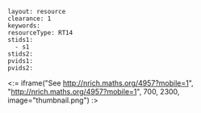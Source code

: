 ````
layout: resource
clearance: 1
keywords:
resourceType: RT14
stids1: 
  - s1
stids2:
pvids1:
pvids2:

````

<:= iframe("See http://nrich.maths.org/4957?mobile=1", "http://nrich.maths.org/4957?mobile=1", 700, 2300, image="thumbnail.png") :>


